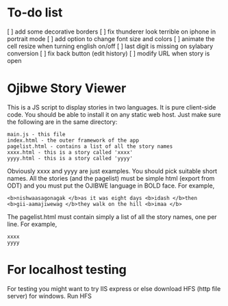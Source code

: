 # To-do list

[ ] add some decorative borders
[ ] fix thunderer look terrible on iphone in portrait mode
[ ] add option to change font size and colors
[ ] animate the cell resize when turning english on/off
[ ] last digit is missing on sylabary conversion
[ ] fix back button (edit history)
[ ] modify URL when story is open


# Ojibwe Story Viewer

This is a JS script to display stories in two languages. It is pure client-side code.
You should be able to install it on any static web host.  Just make sure the following
are in the same directory:

    main.js - this file
    index.html - the outer framework of the app
    pagelist.html - contains a list of all the story names
    xxxx.html - this is a story called 'xxxx'
    yyyy.html - this is a story called 'yyyy'

Obviously xxxx and yyyy are just examples. You should pick suitable short names.
All the stories (and the pagelist) must be simple html (export from ODT) and you
must put the OJIBWE language in BOLD face.  For example,

    <b>nishwaasagonagak </b>as it was eight days <b>idash </b>then
    <b>gii-aamajiwewag </b>they walk on the hill <b>imaa </b>

The pagelist.html must contain simply a list of all the story names, one per line.
For example,

    xxxx
    yyyy



# For localhost testing

For testing you might want to try IIS express or else download HFS (http file server) for windows.  Run HFS <directory name>

# 

